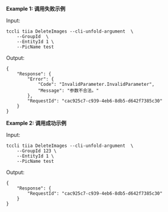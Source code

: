 **Example 1: 调用失败示例**



Input: 

```
tccli tiia DeleteImages --cli-unfold-argument  \
    --GroupId  \
    --EntityId 1 \
    --PicName test
```

Output: 
```
{
    "Response": {
        "Error": {
            "Code": "InvalidParameter.InvalidParameter",
            "Message": "参数不合法。"
        },
        "RequestId": "cac925c7-c939-4eb6-8db5-d642f7385c30"
    }
}
```

**Example 2: 调用成功示例**



Input: 

```
tccli tiia DeleteImages --cli-unfold-argument  \
    --GroupId 123 \
    --EntityId 1 \
    --PicName test
```

Output: 
```
{
    "Response": {
        "RequestId": "cac925c7-c939-4eb6-8db5-d642f7385c30"
    }
}
```

